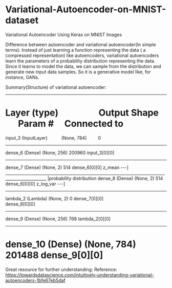# Variational-Autoencoder-on-MNIST-dataset
Variational Autoencoder Using Keras on MNIST Images

Difference between autoencoder and variational autoencoder(In simple terms):
Instead of just learning a function representing the data ( a compressed representation) like autoencoders, variational autoencoders learn the parameters of a probability distribution representing the data. Since it learns to model the data, we can sample from the distribution and generate new input data samples. So it is a generative model like, for instance, GANs.



Summary(Structure) of variational autoencoder:
__________________________________________________________________________________
Layer (type)                    Output Shape         Param #     Connected to                     
==================================================================================================
input_3 (InputLayer)            (None, 784)          0                                            
__________________________________________________________________________________________________
dense_6 (Dense)                 (None, 256)          200960      input_3[0][0]                    
__________________________________________________________________________________________________
dense_7 (Dense)                 (None, 2)            514         dense_6[0][0]           z_mean ---]      
__________________________________________________________________________________________________ |probability distribution
dense_8 (Dense)                 (None, 2)            514         dense_6[0][0]        z_log_var ---]
__________________________________________________________________________________________________
lambda_2 (Lambda)               (None, 2)            0           dense_7[0][0]            
                                                                 dense_8[0][0]      
__________________________________________________________________________________________________
dense_9 (Dense)                 (None, 256)          768         lambda_2[0][0]                   
__________________________________________________________________________________________________
dense_10 (Dense)                (None, 784)          201488      dense_9[0][0]                    
==================================================================================================


Great resource for further understanding: 
Reference: https://towardsdatascience.com/intuitively-understanding-variational-autoencoders-1bfe67eb5daf

